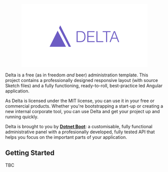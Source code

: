 <p align="center">
    <img width="400" height="200" src="https://github.com/dotnetboot/delta/blob/master/docs/marketing/Github%20Banner.jpg?raw=true" />
</p>

Delta is a free (as in freedom *and* beer) administration template. This project
contains a professionally designed responsive layout (with source Sketch files) 
and a fully functioning, ready-to-roll, best-practice led Angular application.

As Delta is licensed under the MIT license, you can use it in your free or 
commercial products. Whether you're bootstrapping a start-up or creating a new
internal corporate tool, you can use Delta and get your project up and running
quickly.

Delta is brought to you by [**Dotnet Boot**](https://dotnetboot.com): a 
customisable, fully functional administrative panel with a profesionally 
developed, fully tested API that helps you focus on the important parts of your 
application.

## Getting Started

TBC